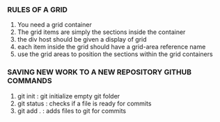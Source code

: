 ###  RULES OF A GRID 

1. You need a grid container 
2. The grid items are simply the sections inside the container
3. the div host should be given a display of grid 
4. each item inside the grid should have a grid-area reference name 
5. use the grid areas to position the sections within the grid containers 

### SAVING NEW WORK TO A NEW REPOSITORY GITHUB COMMANDS 
1. git init : git initialize empty git folder 
2. git status : checks if a file is ready for commits 
3. git add .  : adds files to git for commits 
















